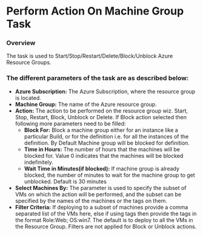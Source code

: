 # Perform Action On Machine Group Task

### Overview

The task is used to Start/Stop/Restart/Delete/Block/Unblock Azure Resource Groups. 

### The different parameters of the task are as described below:

- **Azure Subscription:** The Azure Subscription, where the resource group is located.
- **Machine Group:** The name of the Azure resource group.
- **Action:** The action to be performed on the resource group wiz. Start, Stop, Restart, Block, Unblock or Delete. If Block action selected then following more parameters need to be filled:
	- **Block For:** Block a machine group either for an instance like a particular Build, or for the definition i.e. for all the instances of the definition. By Default Machine group will be blocked for definition.
	- **Time in Hours:** The number of hours that the machines will be blocked for. Value 0 indicates that the machines will be blocked indefinitely.
	- **Wait Time in Minutes(if blocked):** If machine group is already blocked, the number of minutes to wait for the machine group to get unblocked. Default is 30 minutes
- **Select Machines By:** The parameter is used to specify the subset of VMs on which the action will be performed, and the subset can be specified by the names of the machines or the tags on them.  
- **Filter Criteria:** If deploying to a subset of machines provide a comma separated list of the VMs here, else if using tags then provide the tags in the format Role:Web; OS:win7. The default is to deploy to all the VMs in the Resource Group. Filters are not applied for Block or Unblock actions.
